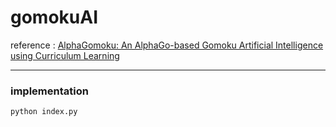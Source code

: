 # gomokuAI

reference : [AlphaGomoku: An AlphaGo-based Gomoku Artificial Intelligence using Curriculum Learning](https://arxiv.org/pdf/1809.10595, "alpha gomoku")

***

### implementation

```
python index.py
```
